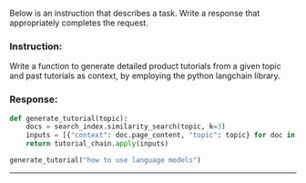 Below is an instruction that describes a task. Write a response that appropriately completes the request.

### Instruction:
Write a function to generate detailed product tutorials from a given topic and past tutorials as context, by employing the python langchain library.

### Response:
```python
def generate_tutorial(topic):
    docs = search_index.similarity_search(topic, k=3)
    inputs = [{"context": doc.page_content, "topic": topic} for doc in docs]
    return tutorial_chain.apply(inputs)

generate_tutorial("how to use language models")
```
---
